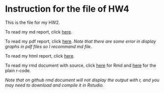 # Instruction for the file of HW4

This is the file for my HW2.

To read my md report, click [here](https://github.com/STAT545-UBC/zz_zichun_ye-coursework/blob/master/HW3/HW3.md).

To read my pdf report, click [here](https://github.com/STAT545-UBC/zz_zichun_ye-coursework/blob/master/HW3/HW3.pdf).
_Note that there are some error in display graphs in pdf files so I recommand md file._

To read my html report, click [here](https://github.com/STAT545-UBC/zz_zichun_ye-coursework/blob/master/HW3/HW3.html).

To read my rmd document with source, click [here](https://github.com/STAT545-UBC/zz_zichun_ye-coursework/blob/master/HW3/HW3.Rmd) for Rmd and [here](https://github.com/STAT545-UBC/zz_zichun_ye-coursework/blob/master/HW3/HW3.R) for the plain r-code.

_Note that on github rmd document will not display the output with r, and you may need to download and compile it in Rstudio._ 
